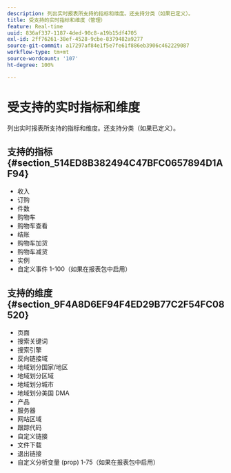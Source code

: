 ```yaml
---
description: 列出实时报表所支持的指标和维度。还支持分类（如果已定义）。
title: 受支持的实时指标和维度（管理）
feature: Real-time
uuid: 836af337-1187-4ded-90c8-a19b15df4705
exl-id: 2ff76261-38ef-4528-9cbe-8379482a9277
source-git-commit: a17297af84e1f5e7fe61f886eb3906c462229087
workflow-type: tm+mt
source-wordcount: '107'
ht-degree: 100%

---
```


# 受支持的实时指标和维度

列出实时报表所支持的指标和维度。还支持分类（如果已定义）。

## 支持的指标 {#section_514ED8B382494C47BFC0657894D1AF94}

* 收入
* 订购
* 件数
* 购物车
* 购物车查看
* 结账
* 购物车加货
* 购物车减货
* 实例
* 自定义事件 1-100（如果在报表包中启用）

## 支持的维度 {#section_9F4A8D6EF94F4ED29B77C2F54FC08520}

* 页面
* 搜索关键词
* 搜索引擎
* 反向链接域
* 地域划分国家/地区
* 地域划分区域
* 地域划分城市
* 地域划分美国 DMA
* 产品
* 服务器
* 网站区域
* 跟踪代码
* 自定义链接
* 文件下载
* 退出链接
* 自定义分析变量 (prop) 1-75（如果在报表包中启用）
